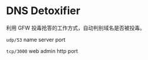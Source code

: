 # DNS Detoxifier

利用 GFW 投毒抢答的工作方式，自动判别域名是否被投毒。

``` udp/53 ```  name server port 

``` tcp/3000 ``` web admin http port
